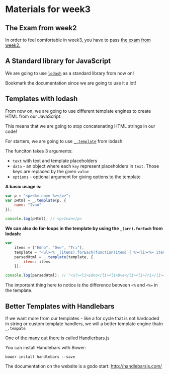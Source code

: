 # Materials for week3

## The Exam from week2

In order to feel comfortable in week3, you have to pass [the exam from week2.](https://github.com/HackBulgaria/Frontend-JavaScript-1/tree/master/week2/exam)

## A Standard library for JavaScript

We are going to use [`lodash`](http://lodash.com/) as a standard library from now on!

Bookmark the documentation since we are going to use it a lot!

## Templates with lodash

From now on, we are going to use different template engines to create HTML from our JavaScript.

This means that we are going to stop concatenating HTML strings in our code!

For starters, we are going to use [`_.template`](http://lodash.com/docs#template) from lodash.

The funciton takes 3 arguments:

* `text` with text and template placeholders
* `data` - an object where each `key` represent placeholders in `text`. Those keys are replaced by the given `value`
* `options` - optional argument for giving options to the template

__A basic usage is:__

```javascript
var p = "<p><%= name %></p>";
var pHtml = _.template(p, {
    name: "Ivan"
});

console.log(pHtml); // <p>Ivan</p>
```

__We can also do for-loops in the template by using the `_(arr).forEach` from lodash:__

```javascript
var
    items = ["Edno", "Dve", "Tri"],
    template = "<ul><% _(items).forEach(function(item) { %><li><%= item %></li><% }); %></ul>",
    parsedHtml = _.template(template, {
        items: items
    });

console.log(parsedHtml); // "<ul><li>Edno</li><li>Dve</li><li>Tri</li></ul>"
```
The important thing here to notice is the difference between `<%` and `<%=` in the template.

## Better Templates with Handlebars

If we want more from our templates - like a for cycle that is not hardcoded in string or custom template handlers, we will a better template engine thatn `_.tempate`

One of [the many out there](http://garann.github.io/template-chooser/) is called [Handlerbars.js](http://handlebarsjs.com/)

You can install Handlebars with Bower:

```
bower install handlebars --save
```

The documentation on the website is a godo start: http://handlebarsjs.com/
